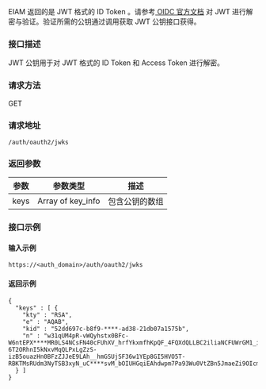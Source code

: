 EIAM 返回的是 JWT 格式的 ID Token 。请参考[ OIDC 官方文档](https://openid.net/specs/openid-connect-core-1_0.html#IDTokenValidation) 对 JWT 进行解密与验证。验证所需的公钥通过调用获取 JWT 公钥接口获得。

### 接口描述
JWT 公钥用于对 JWT 格式的 ID Token 和 Access Token 进行解密。

### 请求方法
GET
### 请求地址
```
/auth/oauth2/jwks
```

### 返回参数
| 参数 | 参数类型          | 描述           |
| ---- | ----------------- | -------------- |
| keys | Array of key_info | 包含公钥的数组 |
                             

### 接口示例
#### 输入示例
```
https://<auth_domain>/auth/oauth2/jwks
```
#### 返回示例
```
{
  "keys" : [ {
    "kty" : "RSA",
    "e" : "AQAB",
    "kid" : "52dd697c-b8f9-****-ad38-21db07a1575b",
    "n" : "w31qUM4pR-vWQyhstx0BFc-W6ntEPX****MR0LS4NCsFN40cFUhXV_hrfYkxmfhKpQF_4FQXdQLLBC2iliaNCFUWrGM1_i_Q6gSSrjt2D6Lzkc50-6T2ORhnI5kNxvMqQLPxLgZzS-izB5ouazHn0BFzZJJeE9LAh__hmGSUjSF36w1YEp8GI5HVO5T-RBKTMsRUdm3NyTSB3xyN_uC****svM_bOIUHGqiEAhdwpm7Pa93Wu0VtZBn5JmaeZi9OIcmcyWad6mrON_sltm5a15nDNhz2SYu8ICWH4uE1ItXtg713I8txP8TAAwid_iPS21DQZr2LJwqB0KM026w"
  } ]
}
```
